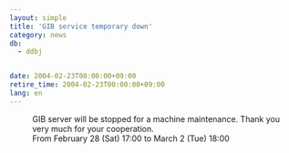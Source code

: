 ```yaml
---
layout: simple
title: 'GIB service temporary down'
category: news
db:
  - ddbj


date: 2004-02-23T00:00:00+09:00
retire_time: 2004-02-23T00:00:00+09:00
lang: en
---
```


<dd>GIB server will be stopped for a machine maintenance. Thank you very much for your cooperation.<br>
<dd>From February 28 (Sat) 17:00 to March 2 (Tue) 18:00</dd>
</dd>
